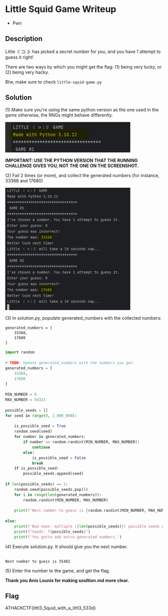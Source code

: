 # Little Squid Game Writeup

- Pwn

## Description

Little くコ:彡 has picked a secret number for you, and you have 1 attempt to guess it right!

There are two ways by which you might get the flag: (1) being very lucky, or (2) being very hacky.

Btw, make sure to check `little-squid-game.py`

## Solution

(1) Make sure you're using the same python version as the one used in the game otherwise, the RNGs might behave differently.

<img src="rsc/python_version.png" alt="python_version" width="400">

**IMPORTANT: USE THE PYTHON VERSION THAT THE RUNNING CHALLENGE GIVES YOU, NOT THE ONE ON THE SCREENSHOT.**

(2) Fail 2 times (or more), and collect the generated numbers (for instance, 33368 and 17680)

<img src="rsc/generated_number.png" alt="generated_number" width="400">

(3) In solution.py, populate generated_numbers with the collected numbers:

```
generated_numbers = [
    33368,
    17680
]

```

```py
import random

# TODO: Update generated_numbers with the numbers you get.
generated_numbers = [
    33368,
    17680
]

MIN_NUMBER = 0
MAX_NUMBER = 54321

possible_seeds = []
for seed in range(0, 1_000_000):

    is_possible_seed = True
    random.seed(seed)
    for number in generated_numbers:
        if number == random.randint(MIN_NUMBER, MAX_NUMBER):
            continue
        else:
            is_possible_seed = False
            break
    if is_possible_seed:
        possible_seeds.append(seed)

if len(possible_seeds) == 1:
    random.seed(possible_seeds.pop())
    for i in range(len(generated_numbers)):
        random.randint(MIN_NUMBER, MAX_NUMBER)

    print(f'Next number to guess is {random.randint(MIN_NUMBER, MAX_NUMBER)}')

else:
    print(f'Bad news: multiple ({len(possible_seeds)}) possible seeds were found :(')
    print(f"Seeds: f{possible_seeds}")
    print(f'You gotta add extra generated numbers.')

```

(4) Execute solution.py. It should give you the next number.

```

Next number to guess is 35482

```

(5) Enter the number to the game, and get the flag.

**Thank you Anis Lounis for making soultion.md more clear.**

## Flag

ATHACKCTF{littl3_5quid_with_a_littl3_533d}
